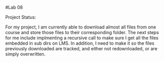#Lab 08

Project Status:

For my project, I am currently able to download almost all files from one course
and store those files to their corresponding folder.  The next steps for me include implmenting
a recursive call to make sure I get all the files embedded in sub dirs on LMS.  In addition,
I need to make it so the files previously downloaded are tracked, and either not redownloaded, or are simply
overwritten.

